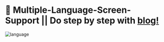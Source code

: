 # 🦸 Multiple-Language-Screen-Support || Do step by step with [blog!](https://yagmurerdgn.medium.com/android-%C3%A7oklu-dil-ve-ekran-deste%C4%9Fi-501d881e25b1)
![language](https://user-images.githubusercontent.com/47380312/109959901-28508a80-7cf9-11eb-8ce1-14e7b3895ff4.JPG)
